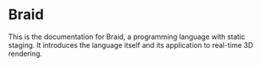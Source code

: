 Braid
=====

This is the documentation for Braid, a programming language with static staging.
It introduces the language itself and its application to real-time 3D rendering.
